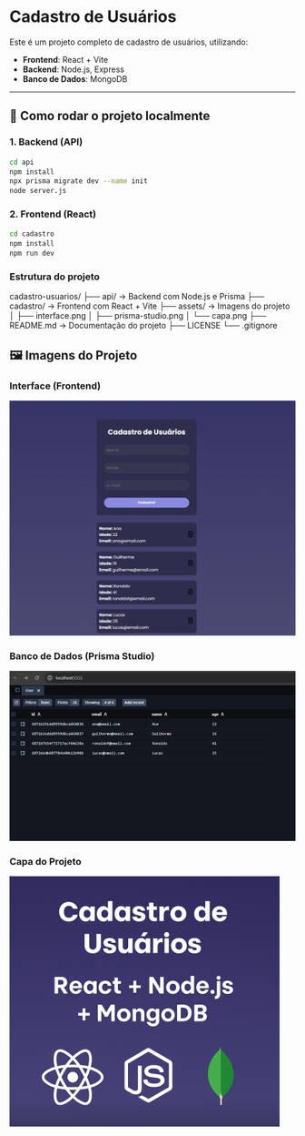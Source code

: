 # Cadastro de Usuários

Este é um projeto completo de cadastro de usuários, utilizando:

- **Frontend**: React + Vite
- **Backend**: Node.js, Express
- **Banco de Dados**: MongoDB

---

## 🚀 Como rodar o projeto localmente

### 1. Backend (API)

```bash
cd api
npm install
npx prisma migrate dev --name init
node server.js
```

### 2. Frontend (React)

```bash
cd cadastro
npm install
npm run dev
```

### Estrutura do projeto

cadastro-usuarios/
├── api/            → Backend com Node.js e Prisma
├── cadastro/       → Frontend com React + Vite
├── assets/         → Imagens do projeto
│   ├── interface.png
│   ├── prisma-studio.png
│   └── capa.png
├── README.md       → Documentação do projeto
├── LICENSE
└── .gitignore

## 🖼️ Imagens do Projeto

### Interface (Frontend)
![Interface](./assets/interface.PNG)

### Banco de Dados (Prisma Studio)
![Banco de Dados](./assets/prisma-studio.PNG)

### Capa do Projeto
![Capa](./assets/capa.png)







